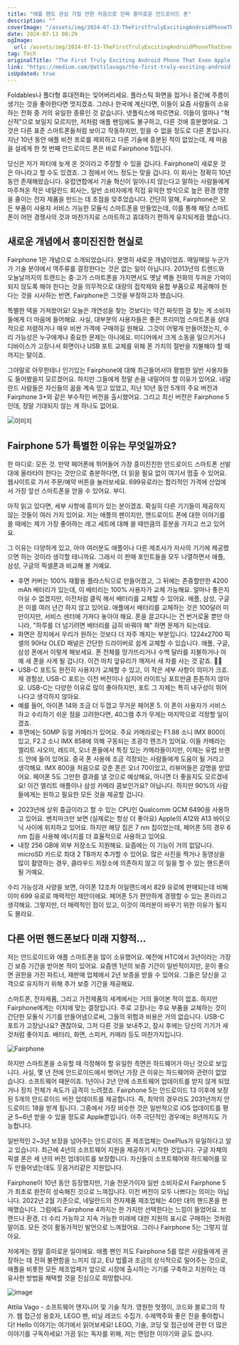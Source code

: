 ```yaml
---
title: "애플 팬도 관심 가질 만한 처음으로 진짜 흥미로운 안드로이드 폰"
description: ""
coverImage: "/assets/img/2024-07-13-TheFirstTrulyExcitingAndroidPhoneThatEvenAppleFansShouldConsider_0.png"
date: 2024-07-13 00:29
ogImage: 
  url: /assets/img/2024-07-13-TheFirstTrulyExcitingAndroidPhoneThatEvenAppleFansShouldConsider_0.png
tag: Tech
originalTitle: "The First Truly Exciting Android Phone That Even Apple Fans Should Consider"
link: "https://medium.com/@attilavago/the-first-truly-exciting-android-phone-that-even-apple-fans-should-consider-9ef205d678ae"
isUpdated: true
---
```






Foldables나 폴더형 휴대전화는 잊어버리세요. 플라스틱 화면을 접거나 중간에 주름이 생기는 것을 좋아한다면 멋지겠죠. 그러나 한국에 계신다면, 이들이 요즘 사람들이 소유하는 전화 중 거의 유일한 종류인 것 같습니다. 넷플릭스에 따르면요. 이들이 얼마나 "혁신적"으로 보일지 모르지만, 저처럼 애플 팬임에도 불구하고, 다른 것에 흥분했어요. 그것은 다른 표준 스마트폰들처럼 보이고 작동하지만, 믿을 수 없을 정도로 다른 폰입니다. 지난 10년 동안 애플 비전 프로를 제외하고 다른 기술에 흥분된 적이 없었는데, 제 마음을 설레게 한 첫 번째 안드로이드 폰은 바로 Fairphone 5입니다.

당신은 저가 파티에 늦게 온 것이라고 주장할 수 있을 겁니다. Fairphone이 새로운 것은 아니라고 할 수도 있겠죠. 그 점에서 어느 정도는 맞을 겁니다. 이 회사는 정확히 10년 동안 존재해왔습니다. 유럽연합에서 기술 혁신이 일어나지 않는다고 말하는 사람들에게 마주쳐온 작은 네덜란드 회사는, 일반 소비자에게 직접 유익한 방식으로 높은 환경 영향을 줄이는 전자 제품을 만드는 데 초점을 맞추었습니다. 간단히 말해, Fairphone은 모든 부품이 사용자 서비스 가능한 모듈식 스마트폰을 만들었는데, 이를 통해 해당 스마트폰이 어떤 경쟁사의 것과 마찬가지로 스마트하고 휴대하기 편하게 유지되게끔 했습니다.

## 새로운 개념에서 흥미진진한 현실로

Fairphone 1은 개념으로 소개되었습니다. 분명히 새로운 개념이었죠. 매일매일 누군가가 기술 분야에서 역주류를 결정한다는 것은 없는 일이 아닙니다. 2013년의 트렌드와 오늘날까지의 트렌드는 중·고가 스마트폰을 가지면서도 옛날 벽돌 전화의 두꺼운 기억이 되지 않도록 해야 한다는 것을 의무적으로 대량의 접착제와 융합 부품으로 제공해야 한다는 것을 시사하는 반면, Fairphone은 그것을 부정하고자 했습니다.

<div class="content-ad"></div>

특별한 덱을 가져왔어요! 오늘은 개연성을 찾는 것보다는 약간 짜릿한 걸 찾는 게 소비자들에게 더 마음에 들어해요. 사실, 대부분의 사용자들은 좋은 프리미엄 스마트폰을 상대적으로 저렴하거나 매우 비싼 가격에 구매하길 원해요. 그것이 어떻게 만들어졌는지, 수리 가능성은 누구에게나 중요한 문제는 아니에요. 미디어에서 크게 소동을 일으키거나 디바이스가 고장나서 화면이나 USB 포트 교체를 위해 폰 가치의 절반을 지불해야 할 때까지는 말이죠.

그야말로 아무한테나 인기있는 Fairphone에 대해 최근들어서야 평범한 일반 사용자들도 들어봤을지 모르겠어요. 하지만 그들에게 정말 손을 내밀어야 할 이유가 있어요. 네덜란드 사람들은 자신들의 꿈을 계속 믿고 있었고, 지난 10년 동안 5개의 주요 버전과 Fairphone 3+와 같은 부수적인 버전을 출시했어요. 그리고 최신 버전은 Fairphone 5인데, 정말 기대되지 않는 게 하나도 없어요.

![이미지](/assets/img/2024-07-13-TheFirstTrulyExcitingAndroidPhoneThatEvenAppleFansShouldConsider_0.png)

## Fairphone 5가 특별한 이유는 무엇일까요?

<div class="content-ad"></div>

한 마디로: 모든 것. 만약 페어폰에 뛰어들어 가장 흥미진진한 안드로이드 스마트폰 선발대에 올라타야 한다는 것만으로 충분하다면, 더 읽을 필요 없이 여기서 멈출 수 있어요. 웹사이트로 가서 주문/예약 버튼을 눌러보세요. 699유로라는 합리적인 가격에 산업에서 가장 앞선 스마트폰을 얻을 수 있어요. 부디.

아직 읽고 있다면, 세부 사항에 흥미가 있는 분이겠죠. 확실히 다른 기기들이 제공하지 않는 것들이 여러 가지 있어요. 저는 애플의 팬이지만, 앤드로이드 폰에 대한 이야기를 쓸 때에는 제가 가장 좋아하는 레고 세트에 대해 쓸 때만큼의 흥분을 가지고 쓰고 있어요.

그 이유는 다양하게 있고, 아마 여러분도 애플이나 다른 제조사가 자사의 기기에 제공했으면 하는 것이라 생각할 테니까요. 그래서 이 판매 포인트들을 모두 나열하면서 애플, 삼성, 구글의 픽셀폰과 비교해 볼 거예요.

- 후면 커버는 100% 재활용 플라스틱으로 만들어졌고, 그 뒤에는 존중할만한 4200 mAh 배터리가 있는데, 이 배터리는 100% 사용자가 교체 가능해요. 얼마나 좋은지 아실 수 없겠지만, 이전처럼 클릭 해서 배터리를 교체할 수 있어요. 애플, 삼성, 구글은 이를 여러 년간 하지 않고 있어요. 애플에서 배터리를 교체하는 것은 100달러 미만이지만, 서비스 센터에 가져다 놓아야 해요. 폰을 끌고다니는 건 번거로울 뿐만 아니라, "하루를 더 넘기려면 배터리를 급히 바꿔야 해" 하면 문제가 되는데요.
- 화면은 장치에서 우리가 원하는 것보다 더 자주 깨지는 부분입니다. 1224x2700 픽셀의 90Hz OLED 패널은 간단한 드라이버로 쉽게 교체할 수 있습니다. 애플, 구글, 삼성 폰에서 이렇게 해보세요. 폰 전체를 망가뜨리거나 수백 달러를 지불하거나 아예 새 폰을 사게 될 겁니다. 이건 마치 앞유리가 깨져서 새 차를 사는 것 같죠. 🤦‍♂️
- USB-C 포트도 완전히 사용자가 교체할 수 있고, 이 작은 세부 사항이 의미가 크죠. 제 경험상, USB-C 포트는 이전 버전이나 심지어 라이트닝 포트만큼 튼튼하지 않아요. USB-C는 다양한 이유로 많이 좋아하지만, 포트 그 자체는 특히 내구성이 뛰어나다고 생각하지 않아요.
- 예를 들어, 아이폰 14와 조금 더 두껍고 무거운 페어폰 5. 이 폰이 사용자가 서비스하고 수리하기 쉬운 점을 고려한다면, 40그램 추가 무게는 마지막으로 걱정할 일이겠죠.
- 후면에는 50MP 듀얼 카메라가 있어요. 주요 카메라로는 F1.88 소니 IMX 800이 있고, F2.2 소니 IMX 858에 의해 구동되는 초광각 렌즈가 있어요. 이들 카메라는 엘리트 샤오미, 레드미, 오너 폰들에서 특징 있는 카메라들이지만, 이제는 유럽 브랜드 안에 들어 있어요. 중국 폰 사용에 조금 걱정되는 사람들에게 도움이 될 거라고 생각해요. IMX 800을 처음으로 갖춘 폰은 오너 70이었고, 리뷰어들은 감명을 받았어요. 페어폰 5도 그만한 결과를 낼 것으로 예상해요, 아니면 더 좋을지도 모르겠네요! 이건 엘리트 애플이나 삼성 카메라 콤보인가요? 아닙니다. 하지만 90%의 사람들에게는 원하고 필요한 모든 것을 제공할 겁니다.

<div class="content-ad"></div>

- 2023년에 상위 중급이라고 할 수 있는 CPU인 Qualcomm QCM 6490을 사용하고 있어요. 벤치마크만 보면 (실제로는 항상 더 좋아요) Apple의 A12와 A13 바이오닉 사이에 위치하고 있어요. 하지만 해당 칩은 7 nm 칩이었는데, 페어폰 5의 경우 6 nm 칩을 사용해 에너지를 더 효율적으로 사용하고 있어요.
- 내장 256 GB에 외부 저장소도 지원해요. 요즘에는 이 기능이 거의 없답니다. microSD 카드로 최대 2 TB까지 추가할 수 있어요. 많은 사진을 찍거나 동영상을 많이 촬영하는 경우, 클라우드 저장소에 의존하지 않고 이 일을 할 수 있는 핸드폰이 될 거예요.

수리 가능성과 사양을 보면, 아이폰 12조차 아일랜드에서 829 유로에 판매되는데 비해 이미 699 유로로 매력적인 제안이에요. 페어폰 5가 편안하게 경쟁할 수 있는 폰이라고 생각해요. 그렇지만, 더 매력적인 점이 있고, 이것이 여러분이 바꾸기 위한 이유가 될지도 몰라요.

## 다른 어떤 핸드폰보다 미래 지향적...

저는 안드로이드와 애플 스마트폰을 많이 소유했어요. 예전에 HTC에서 3년이라는 가장 긴 보증 기간을 받아본 적이 있어요. 요즘엔 1년의 보증 기간이 일반적이지만, 운이 좋으면 권한을 가진 파트너, 재판매 업체에서 2년 보증을 받을 수 있어요. 그들은 당신을 고객으로 유지하기 위해 추가 보증 기간을 제공해요.

<div class="content-ad"></div>

스마트폰, 전자제품, 그리고 가전제품의 세계에서는 거의 들어본 적이 없죠. 하지만 Fairphone에게는 이치에 맞는 결정입니다. 주로 고장나는 주요 부품을 교체하는 것이 간단한 모듈식 기기를 만들어냄으로써, 그들의 위험과 비용은 거의 없습니다. USB-C 포트가 고장났나요? 괜찮아요, 그저 다른 것을 보내주고, 잠시 후에는 당신의 기기가 새 것처럼 좋아지죠. 배터리, 화면, 스피커, 카메라 등도 마찬가지입니다.

![Fairphone](/assets/img/2024-07-13-TheFirstTrulyExcitingAndroidPhoneThatEvenAppleFansShouldConsider_1.png)

하지만 스마트폰을 소유할 때 걱정해야 할 유일한 측면은 하드웨어가 아닌 것으로 보입니다. 사실, 몇 년 전에 안드로이드에서 벗어난 가장 큰 이유는 하드웨어와 관련이 없었습니다. 소프트웨어 때문이죠. 1년이나 2년 안에 소프트웨어 업데이트를 받지 않게 되었거나 장치 전체가 속도가 급격히 느려졌죠. Fairphone 5는 안드로이드 13 이후에 보장된 5개의 안드로이드 버전 업데이트를 제공합니다. 즉, 최악의 경우라도 2031년까지 안드로이드 18을 받게 됩니다. 그중에서 가장 비슷한 것은 일반적으로 iOS 업데이트를 평균 5~6년 받을 수 있을 정도로 Apple뿐입니다. 아주 극단적인 경우에는 8년까지도 가능합니다.

일반적인 2~3년 보장을 넘어주는 안드로이드 폰 제조업체는 OnePlus가 유일하다고 알고 있습니다. 최근에 4년의 소프트웨어 지원을 제공하기 시작한 것입니다. 구글 자체의 픽셀 폰은 세 년의 버전 업데이트를 보장합니다. 자신들이 소프트웨어와 하드웨어를 모두 만들어냈는데도 웃음거리같은 지원입니다.

<div class="content-ad"></div>

Fairphone이 10년 동안 등장했지만, 기술 전문가이자 일반 소비자로서 Fairphone 5가 최초로 완전히 성숙해진 것으로 느껴집니다. 이전 버전이 모두 나쁘다는 의미는 아닙니다. 2022년 2월 기준으로, 네덜란드의 전자제품 제조업체는 40만 대의 핸드폰을 판매했습니다. 그럼에도 Fairphone 4까지는 한 가지만 선택한다는 느낌이 들었어요. 브랜드나 환경, 더 수리 가능하고 지속 가능한 미래에 대한 지원의 표시로 구매하는 것처럼 말이죠. 모든 것이 활동가적인 발언으로 느껴졌어요. 그러나 Fairphone 5는 그렇지 않아요.

저에게는 정말 흥미로운 일이에요. 애플 팬인 저도 Fairphone 5를 많은 사람들에게 권장하는 데 전혀 불편함을 느끼지 않고, EU 법률과 조금의 상식적으로 밀어주는 것으로, 애플을 비롯한 모든 제조업체가 앞으로 시장에 출시하는 기기를 구축하고 지원하는 데 유사한 방법을 채택할 것을 진심으로 희망합니다.

![image](/assets/img/2024-07-13-TheFirstTrulyExcitingAndroidPhoneThatEvenAppleFansShouldConsider_2.png)

Attila Vago - 소프트웨어 엔지니어 및 기술 작가. 영원한 멋쟁이, 코드와 블로그의 작가. 웹 접근성 옹호자, LEGO 팬, 비닐 레코드 수집가. 수제맥주와 좋은 진을 좋아합니다! Hello 이야기는 여기에서 읽어보세요! LEGO, 기술, 코딩 및 접근성에 관한 더 많은 이야기를 구독하세요! 가끔 읽는 독자를 위해, 저는 랜덤한 이야기와 글도 씁니다.